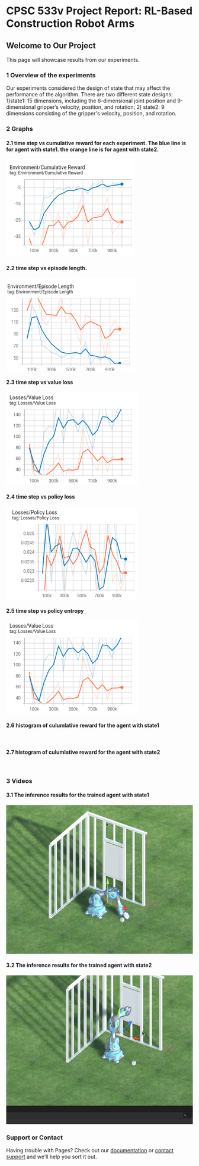 # CPSC 533v Project Report: RL-Based Construction Robot Arms

## Welcome to Our Project

This page will showcase results from our experiments.

### 1 Overview of the experiments

Our experiments considered the design of state that may affect the performance of the algorithm. There are two different state designs: 1)state1: 15 dimensions, including the 6-dimensional joint position and 9-dimensional gripper’s velocity, position, and rotation; 2) state2: 9 dimensions consisting of the gripper's velocity, position, and rotation.

### 2 Graphs
#### 2.1 time step vs cumulative reward for each experiment. The blue line is for agent with state1. the orange line is for agent with state2.
![](https://github.com/YESAndy/cpsc533vproject/blob/gh-pages/Environment_Cumulative%20Reward.png)

#### 2.2 time step vs episode length.
![](https://github.com/YESAndy/cpsc533vproject/blob/gh-pages/episode%20length.png)

#### 2.3 time step vs value loss
![](https://github.com/YESAndy/cpsc533vproject/blob/gh-pages/loss%20value%20loss.png)

#### 2.4 time step vs policy loss
![](https://github.com/YESAndy/cpsc533vproject/blob/gh-pages/loss%20policy%20loss.png)

#### 2.5 time step vs policy entropy
![](https://github.com/YESAndy/cpsc533vproject/blob/gh-pages/loss%20value%20loss.png)

#### 2.6 histogram of culumlative reward for the agent with state1
![]()

#### 2.7 histogram of culumlative reward for the agent with state2
![]()


### 3 Videos
#### 3.1 The inference results for the trained agent with state1
<img src="https://github.com/YESAndy/cpsc533vproject/blob/gh-pages/ppo_nr_e0.5_s1.gif" width="600" height="400" />

#### 3.2 The inference results for the trained agent with state2
<img src="https://github.com/YESAndy/cpsc533vproject/blob/gh-pages/ppo_nr_e0.5_s2.gif" width="600" height="400" />


### Support or Contact

Having trouble with Pages? Check out our [documentation](https://docs.github.com/categories/github-pages-basics/) or [contact support](https://support.github.com/contact) and we’ll help you sort it out.
